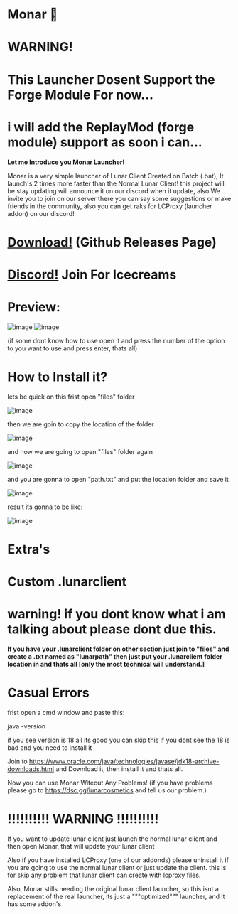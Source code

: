 # Monar 🎃

# WARNING!
# This Launcher Dosent Support the Forge Module For now...
# i will add the ReplayMod (forge module) support as soon i can...
**Let me Introduce you Monar Launcher!**

Monar is a very simple launcher of Lunar Client Created on Batch (.bat), It launch's 2 times more faster than the Normal Lunar Client!
this project will be stay updating will announce it on our discord when it update, also We invite you to join on our server
there you can say some suggestions or make friends in the community, also you can get raks for LCProxy (launcher addon) on our discord!

# [Download!](https://github.com/La-wea-cosmica/Monar/releases) (Github Releases Page)
# [Discord!](https://dsc.gg/monar) Join For Icecreams
# Preview: 

![image](https://i.imgur.com/rybTmSG.png)
![image](https://i.imgur.com/zfgWNfu.png)

(if some dont know how to use open it and press the number of the option to you want to use and press enter, thats all)


# **How to Install it?**
lets be quick on this
frist open "files" folder

![image](https://i.imgur.com/yCCFi9a.png)

then we are goin to copy the location of the folder

![image](https://i.imgur.com/L0DhhUF.png)

and now we are going to open "files" folder again

![image](https://i.imgur.com/yCCFi9a.png)

 and you are gonna to open "path.txt" and put the location folder and save it
 
![image](https://i.imgur.com/DgZVTNt.png)

result its gonna to be like:

![image](https://i.imgur.com/xrZnSOZ.png)


# Extra's
# Custom .lunarclient
# warning! if you dont know what i am talking about please dont due this. 
**If you have your .lunarclient folder on other section just join to "files" and create a .txt named as
 "lunarpath" then just put your .lunarclient folder location in and thats all
 [only the most technical will understand.]**


# Casual Errors

frist open a cmd window and paste this:

java -version

if  you see version is 18 all its good you can skip this
if you dont see the 18 is bad and you need to install it

Join to https://www.oracle.com/java/technologies/javase/jdk18-archive-downloads.html
and Download it, then install it and thats all.




Now you can use Monar Witeout Any Problems! (if you have problems please go to https://dsc.gg/lunarcosmetics and tell us our problem.)

# **!!!!!!!!!! WARNING !!!!!!!!!!**
If you want to update lunar client just launch the normal lunar client and then open Monar, that will update your lunar client

Also if you have installed LCProxy (one of our addonds) please uninstall it if you are going to use the normal lunar client or just update the client.
this is for skip any problem that lunar client can create with lcproxy files.







Also, Monar stills needing the original lunar client launcher, so this isnt a replacement of the real launcher,
its just a """optimized""" launcher, and it has some addon's



